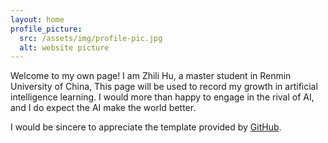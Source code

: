 ```yaml
---
layout: home
profile_picture:
  src: /assets/img/profile-pic.jpg
  alt: website picture
---
```


<p>
 Welcome to my own page! I am Zhili Hu, a master student in Renmin University of China, This page will be used to record my growth in artificial intelligence learning. I would more than happy to engage in the rival of AI, and I do expect the AI make the world better.
</p>

<p>
  I would be sincere to appreciate the template provided by <a href="https://github.com/eliottvincent/bay">GitHub</a>. 
</p>
